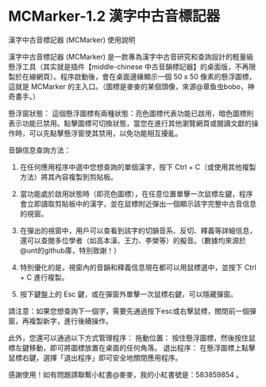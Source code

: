 # MCMarker-1.2 漢字中古音標記器

漢字中古音標記器 (MCMarker) 使用說明

漢字中古音標記器 (MCMarker) 是一款專為漢字中古音研究和查詢設計的輕量級懸浮工具（其实就是插件【middle-chinese 中古音韻標記器】的桌面版，不再限製於在線網頁）。程序啟動後，會在桌面邊緣顯示一個 50 x 50 像素的懸浮圖標，這就是 MCMarker 的主入口。（圖標是麥麥的某個頭像，來源@章鱼虫bobo，神奇畫手。）

懸浮窗狀態：
這個懸浮圖標有兩種狀態：亮色圖標代表功能已啟用，暗色圖標則表示功能已禁用。點擊圖標可切換狀態，當您在進行其他瀏覽網頁或閱讀文獻的操作時，可以先點擊懸浮窗使其禁用，以免功能相互擾亂。

音韻信息查詢方法：
1. 在任何應用程序中選中您想查詢的單個漢字，按下 Ctrl + C（或使用其他複製方法）將其內容複製到剪貼板。
2. 當功能處於啟用狀態時（即亮色圖標），在任意位置單擊一次鼠標左鍵，程序會立即讀取剪貼板中的漢字，並在鼠標附近彈出一個顯示該字完整中古音信息的視窗。
3. 在彈出的視窗中，用戶可以查看到該字的切韻音系、反切、釋義等詳細信息，還可以查閱多位學者（如高本漢、王力、李榮等）的擬音。（數據均來源於@unt的github庫，特別致謝！）

4. 特別優化的是，視窗內的音韻和釋義信息現在都可以用鼠標選中，並按下 Ctrl + C 進行複製。

5. 按下鍵盤上的 Esc 鍵，或在彈窗外單擊一次鼠標右鍵，可以隱藏彈窗。

請注意：如果您想查詢下一個字，需要先通過按下esc或右擊鼠標，關閉前一個彈窗，再複製新字，進行後續操作。

此外，您還可以通過以下方式管理程序：
 拖動位置： 按住懸浮圖標，然後按住鼠標左鍵移動，即可將圖標放置在桌面的任何角落。
 退出程序： 在懸浮圖標上點擊鼠標右鍵，選擇「退出程序」即可安全地關閉應用程序。

感謝使用！如有問題請聯繫小紅書@麥麥，我的小紅書號是：583859854 。

